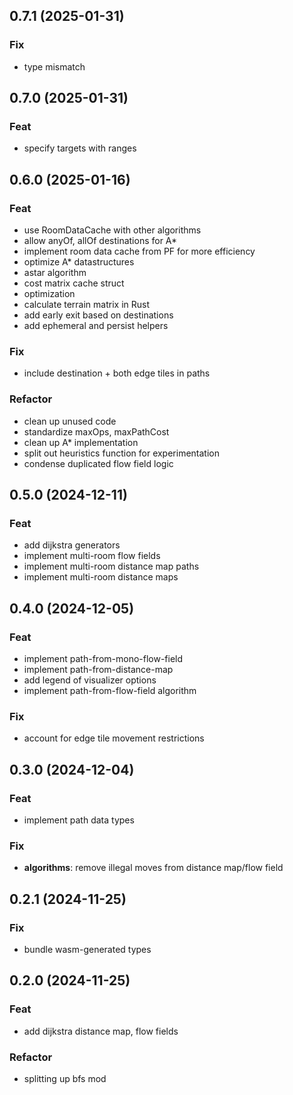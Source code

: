 ## 0.7.1 (2025-01-31)

### Fix

- type mismatch

## 0.7.0 (2025-01-31)

### Feat

- specify targets with ranges

## 0.6.0 (2025-01-16)

### Feat

- use RoomDataCache with other algorithms
- allow anyOf, allOf destinations for A*
- implement room data cache from PF for more efficiency
- optimize A* datastructures
- astar algorithm
- cost matrix cache struct
- optimization
- calculate terrain matrix in Rust
- add early exit based on destinations
- add ephemeral and persist helpers

### Fix

- include destination + both edge tiles in paths

### Refactor

- clean up unused code
- standardize maxOps, maxPathCost
- clean up A* implementation
- split out heuristics function for experimentation
- condense duplicated flow field logic

## 0.5.0 (2024-12-11)

### Feat

- add dijkstra generators
- implement multi-room flow fields
- implement multi-room distance map paths
- implement multi-room distance maps

## 0.4.0 (2024-12-05)

### Feat

- implement path-from-mono-flow-field
- implement path-from-distance-map
- add legend of visualizer options
- implement path-from-flow-field algorithm

### Fix

- account for edge tile movement restrictions

## 0.3.0 (2024-12-04)

### Feat

- implement path data types

### Fix

- **algorithms**: remove illegal moves from distance map/flow field

## 0.2.1 (2024-11-25)

### Fix

- bundle wasm-generated types

## 0.2.0 (2024-11-25)

### Feat

- add dijkstra distance map, flow fields

### Refactor

- splitting up bfs mod

